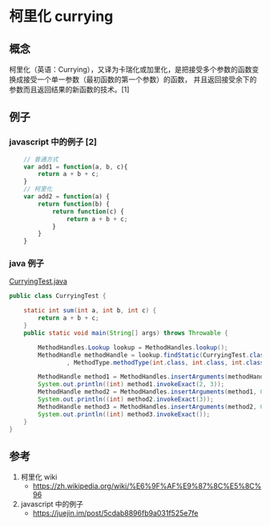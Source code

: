 # 柯里化 currying

## 概念

柯里化（英语：Currying），又译为卡瑞化或加里化，是把接受多个参数的函数变换成接受一个单一参数（最初函数的第一个参数）的函数，
并且返回接受余下的参数而且返回结果的新函数的技术。[1]


## 例子

### javascript 中的例子 [2]

```javascript
    // 普通方式
    var add1 = function(a, b, c){
        return a + b + c;
    }
    // 柯里化
    var add2 = function(a) {
        return function(b) {
            return function(c) {
                return a + b + c;
            }
        }
    }
```

### java 例子

[CurryingTest.java](./CurryingTest.java)

```java
public class CurryingTest {

    static int sum(int a, int b, int c) {
        return a + b + c;
    }
    public static void main(String[] args) throws Throwable {

        MethodHandles.Lookup lookup = MethodHandles.lookup();
        MethodHandle methodHandle = lookup.findStatic(CurryingTest.class, "sum"
                , MethodType.methodType(int.class, int.class, int.class, int.class));

        MethodHandle method1 = MethodHandles.insertArguments(methodHandle, 0, 1);
        System.out.println((int) method1.invokeExact(2, 3));
        MethodHandle method2 = MethodHandles.insertArguments(method1, 0, 2);
        System.out.println((int) method2.invokeExact(3));
        MethodHandle method3 = MethodHandles.insertArguments(method2, 0, 3);
        System.out.println((int) method3.invokeExact());
    }
}
```


## 参考

1. 柯里化 wiki
    - https://zh.wikipedia.org/wiki/%E6%9F%AF%E9%87%8C%E5%8C%96
2. javascript 中的例子
    - https://juejin.im/post/5cdab8896fb9a031f525e7fe

